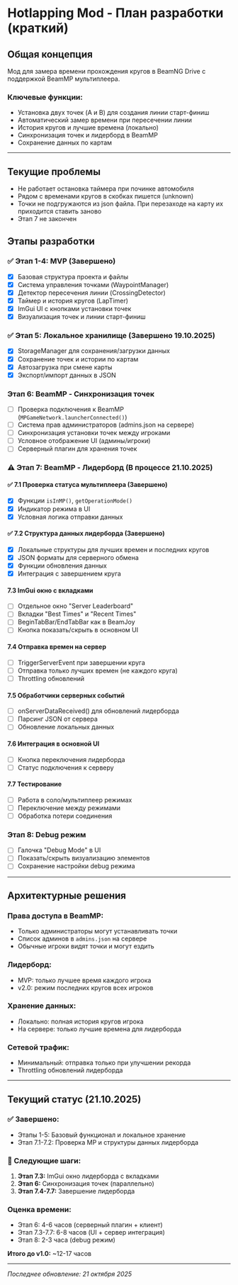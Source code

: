# Hotlapping Mod - План разработки (краткий)

## Общая концепция
Мод для замера времени прохождения кругов в BeamNG Drive с поддержкой BeamMP мультиплеера.

### Ключевые функции:
- Установка двух точек (A и B) для создания линии старт-финиш
- Автоматический замер времени при пересечении линии
- История кругов и лучшие времена (локально)
- Синхронизация точек и лидерборд в BeamMP
- Сохранение данных по картам

---
## Текущие проблемы
- Не работает остановка таймера при починке автомобиля
- Рядом с временами кругов в скобках пишется (unknown)
- Точки не подгружаются из json файла. При перезаходе на карту их приходится ставить заново
- Этап 7 не закончен


## Этапы разработки

### ✅ Этап 1-4: MVP (Завершено)
- [x] Базовая структура проекта и файлы
- [x] Система управления точками (WaypointManager)
- [x] Детектор пересечения линии (CrossingDetector)
- [x] Таймер и история кругов (LapTimer)
- [x] ImGui UI с кнопками установки точек
- [x] Визуализация точек и линии старт-финиш

### ✅ Этап 5: Локальное хранилище (Завершено 19.10.2025)
- [x] StorageManager для сохранения/загрузки данных
- [x] Сохранение точек и истории по картам
- [x] Автозагрузка при смене карты
- [x] Экспорт/импорт данных в JSON

### Этап 6: BeamMP - Синхронизация точек
- [ ] Проверка подключения к BeamMP (`MPGameNetwork.launcherConnected()`)
- [ ] Система прав администраторов (admins.json на сервере)
- [ ] Синхронизация установки точек между игроками
- [ ] Условное отображение UI (админы/игроки)
- [ ] Серверный плагин для хранения точек

### ⚠️ Этап 7: BeamMP - Лидерборд (В процессе 21.10.2025)

#### ✅ 7.1 Проверка статуса мультиплеера (Завершено)
- [x] Функции `isInMP()`, `getOperationMode()`
- [x] Индикатор режима в UI
- [x] Условная логика отправки данных

#### ✅ 7.2 Структура данных лидерборда (Завершено)
- [x] Локальные структуры для лучших времен и последних кругов
- [x] JSON форматы для серверного обмена
- [x] Функции обновления данных
- [x] Интеграция с завершением круга

#### 7.3 ImGui окно с вкладками
- [ ] Отдельное окно "Server Leaderboard"
- [ ] Вкладки "Best Times" и "Recent Times"
- [ ] BeginTabBar/EndTabBar как в BeamJoy
- [ ] Кнопка показать/скрыть в основном UI

#### 7.4 Отправка времен на сервер
- [ ] TriggerServerEvent при завершении круга
- [ ] Отправка только лучших времен (не каждого круга)
- [ ] Throttling обновлений

#### 7.5 Обработчики серверных событий
- [ ] onServerDataReceived() для обновлений лидерборда
- [ ] Парсинг JSON от сервера
- [ ] Обновление локальных данных

#### 7.6 Интеграция в основной UI
- [ ] Кнопка переключения лидерборда
- [ ] Статус подключения к серверу

#### 7.7 Тестирование
- [ ] Работа в соло/мультиплеер режимах
- [ ] Переключение между режимами
- [ ] Обработка потери соединения

### Этап 8: Debug режим
- [ ] Галочка "Debug Mode" в UI
- [ ] Показать/скрыть визуализацию элементов
- [ ] Сохранение настройки debug режима

---

## Архитектурные решения

### Права доступа в BeamMP:
- Только администраторы могут устанавливать точки
- Список админов в `admins.json` на сервере
- Обычные игроки видят точки и могут ездить

### Лидерборд:
- MVP: только лучшее время каждого игрока
- v2.0: режим последних кругов всех игроков

### Хранение данных:
- Локально: полная история кругов игрока
- На сервере: только лучшие времена для лидерборда

### Сетевой трафик:
- Минимальный: отправка только при улучшении рекорда
- Throttling обновлений лидерборда

---

## Текущий статус (21.10.2025)

### ✅ Завершено:
- Этапы 1-5: Базовый функционал и локальное хранение
- Этап 7.1-7.2: Проверка MP и структуры данных лидерборда

### 🎯 Следующие шаги:
1. **Этап 7.3:** ImGui окно лидерборда с вкладками
2. **Этап 6:** Синхронизация точек (параллельно)
3. **Этап 7.4-7.7:** Завершение лидерборда

### Оценка времени:
- Этап 6: 4-6 часов (серверный плагин + клиент)
- Этап 7.3-7.7: 6-8 часов (UI + сервер интеграция)
- Этап 8: 2-3 часа (debug режим)

**Итого до v1.0:** ~12-17 часов

---

*Последнее обновление: 21 октября 2025*